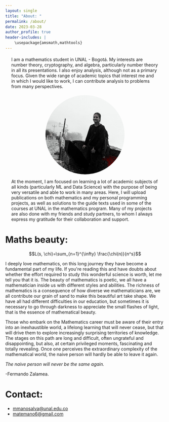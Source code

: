 ```yaml
---
layout: single
title: "About: "
permalink: /about/
date: 2023-03-28
author_profile: true
header-includes: |
    \usepackage{amsmath,mathtools}
---
```


<script
  src="https://cdn.mathjax.org/mathjax/latest/MathJax.js?config=TeX-AMS-MML_HTMLorMML"
  type="text/javascript">
</script>

<div style="margin-left: 0.5cm;margin-right: 0.5cm;margin-bottom:0.5cm;margin-top:0.5cm;">
I am a mathematics student in UNAL - Bogotá. My interests are number theory, cryptography, and algebra, particularly number theory in all its presentations. I also enjoy analysis, although not as a primary focus. Given the wide range of academic topics that interest me and in which I would like to work, I can contribute analysis to problems from many perspectives.

</div>


<div style="width: 250px; height: 250px; border-radius: 50%; overflow: hidden; margin: 0 auto;">
  <img src="/assets/images/Avatar.jpg" alt="tu-imagen" style="width: 100%; height: 100%;">
</div>

<div style="margin-left: 0.5cm;margin-right: 0.5cm;margin-bottom:0.5cm">

At the moment, I am focused on learning a lot of academic subjects of all kinds (particularly ML and Data Science) with the purpose of being very versatile and able to work in many areas. Here, I will upload publications on both mathematics and my personal programming projects, as well as solutions to the guide texts used in some of the courses at UNAL in the mathematics program. Many of my projects are also done with my friends and study partners, to whom I always express my gratitude for their collaboration and support.
</div>

# Maths beauty:

$$L(s, \chi)=\sum_{n=1}^{\infty} \frac{\chi(n)}{n^s}$$

I deeply love mathematics, on this long journey they have become a fundamental part of my life. If you're reading this and have doubts about whether the effort required to study this wonderful science is worth, let me tell you that it is. The beauty of mathematics is poetic, we all have a mathematician inside us with different styles and abilities. The richness of mathematics is a consequence of how diverse we mathematicians are, we all contribute our grain of sand to make this beautiful art take shape. We have all had different difficulties in our education, but sometimes it is necessary to go through darkness to appreciate the small flashes of light, that is the essence of mathematical beauty.

Those who embark on the Mathematics career must be aware of their entry into an inexhaustible world, a lifelong learning that will never cease, but that will drive them to explore increasingly surprising territories of knowledge. The stages on this path are long and difficult, often ungrateful and disappointing, but also, at certain privileged moments, fascinating and totally revealing. Once one perceives the extraordinary complexity of the mathematical world, the naive person will hardly be able to leave it again.

*The naive person will never be the same again.*

-Fermando Zalamea.

# Contact: 

* mmanosalva@unal.edu.co
* matemano6@gmail.com

